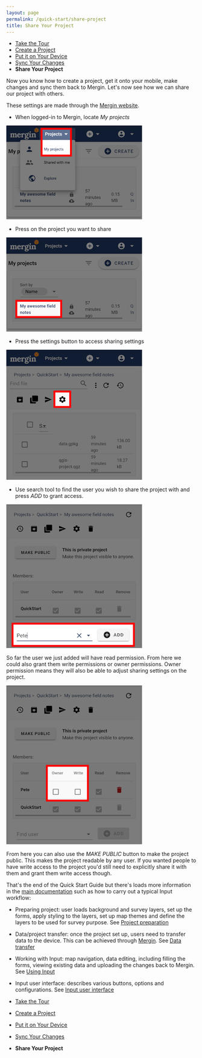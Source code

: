 ```yaml
---
layout: page
permalink: /quick-start/share-project
title: Share Your Project
---
```


* [Take the Tour](/quick-start/take-the-tour)
* [Create a Project](/quick-start/create-project)
* [Put it on Your Device](/quick-start/put-project-on-device)
* [Sync Your Changes](/quick-start/sync-changes)
* **Share Your Project**

Now you know how to create a project, get it onto your mobile, make changes 
and sync them back to Mergin. Let's now see how we can share our project 
with others.

These settings are made through the <a href="https://public.cloudmergin.com/" target=_blank>Mergin 
website</a>.

* When logged-in to Mergin, locate *My projects*

![My projects in Mergin](../images/my-projects-in-mergin.png)

* Press on the project you want to share

![Open Mergin project to share](../images/open-project-to-share.png)

* Press the settings button to access sharing settings

![Mergin project settings](../images/mergin-project-settings.png)

* Use search tool to find the user you wish to share the project with and press *ADD* to grant access.

![Find user to share project with](../images/find-user-to-share-project-with.png)

So far the user we just added will have read permission. From here we could 
also grant them write permissions or owner permissions. Owner permission 
means they will also be able to adjust sharing settings on the project.

![Mergin project permissions](../images/mergin-project-permissions.png)

From here you can also use the *MAKE PUBLIC* button to make the project 
public. This makes the project readable by any user. If you wanted people 
to have write access to the project you'd still need to explicitly share 
it with them and grant them write access though.

That's the end of the Quick Start Guide but there's loads more information 
in the <a href="/">main documentation</a> such as how to carry out a typical 
Input workflow:

* Preparing project: user loads background and survey layers, set up the forms, apply styling to the layers, set up map themes and define the layers to be used for survey purpose. See [Project preparation](howto/project_config)

* Data/project transfer: once the project set up, users need to transfer data to the device. This can be achieved through [Mergin](https://public.cloudmergin.com). See [Data transfer](howto/data_sync)

* Working with Input: map navigation, data editing, including filling the forms, viewing existing data and uploading the changes back to Mergin. See [Using Input](using_input)

* Input user interface: describes various buttons, options and configurations. See [Input user interface](input_ui)

* [Take the Tour](/quick-start/take-the-tour)
* [Create a Project](/quick-start/create-project)
* [Put it on Your Device](/quick-start/put-project-on-device)
* [Sync Your Changes](/quick-start/sync-changes)
* **Share Your Project**
